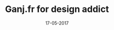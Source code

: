 ---
layout: project
title: 'Ganj.fr for design addict'
caption: La boutique en ligne des passionnés du design
description: >
  
date: '17-05-2017'
image: 
  path: /assets/img/works/cover-com-360-ganj-fr.jpg
  srcset: 
    1920w: /assets/img/works/cover-com-360-ganj-fr.jpg
    960w:  /assets/img/works/cover-com-360-ganj-fr@0,5x.jpg
    480w:  /assets/img/works/cover-com-360-ganj-fr@0,25x.jpg

sitemap: false

---
